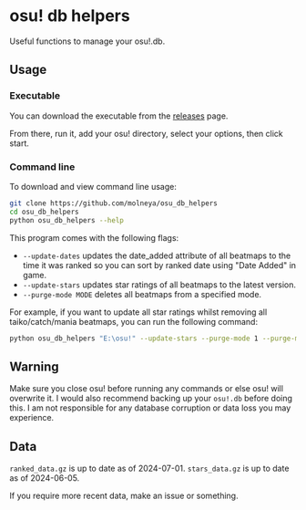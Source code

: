 # osu! db helpers

Useful functions to manage your osu!.db.

## Usage

### Executable

You can download the executable from the [releases](https://github.com/molneya/osu_db_helpers/releases) page.

From there, run it, add your osu! directory, select your options, then click start.

### Command line

To download and view command line usage:

```bash
git clone https://github.com/molneya/osu_db_helpers
cd osu_db_helpers
python osu_db_helpers --help
```

This program comes with the following flags:

- `--update-dates` updates the date_added attribute of all beatmaps to the time it was ranked so you can sort by ranked date using "Date Added" in game.
- `--update-stars` updates star ratings of all beatmaps to the latest version.
- `--purge-mode MODE` deletes all beatmaps from a specified mode.

For example, if you want to update all star ratings whilst removing all taiko/catch/mania beatmaps, you can run the following command:

```bash
python osu_db_helpers "E:\osu!" --update-stars --purge-mode 1 --purge-mode 2 --purge-mode 3
```

## Warning

Make sure you close osu! before running any commands or else osu! will overwrite it.
I would also recommend backing up your `osu!.db` before doing this. I am not responsible for any database corruption or data loss you may experience.

## Data

`ranked_data.gz` is up to date as of 2024-07-01.
`stars_data.gz` is up to date as of 2024-06-05.

If you require more recent data, make an issue or something.

